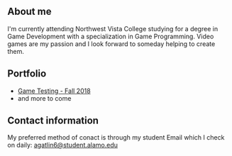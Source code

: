 

## About me
I'm currently attending Northwest Vista College studying for a degree in Game Development with a specialization in Game Programming. 
Video games are my passion and I look forward to someday helping to create them.

## Portfolio 
* [Game Testing - Fall 2018](https://github.com/AustinGatlin/GameTesting)
* and more to come

## Contact information
My preferred method of conact is through my student Email which I check on daily: agatlin6@student.alamo.edu
